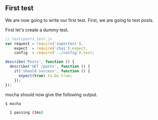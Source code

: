 ## First test

We are now going to write our first test. First,
we are going to test posts.

First let's create a dummy test.

```javascript
// test/posts_test.js
var request = require('supertest'),
    expect  = require('chai').expect,
    config  = require('../config').test;

describe('Posts', function () {
  describe('GET /posts', function () {
    it('should success', function () {
      expect(true).to.be.true;
    });
});
```

mocha should now give the following output.

```sh
$ mocha

  1 passing (1ms)
```
